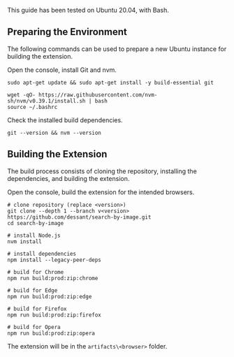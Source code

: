 This guide has been tested on Ubuntu 20.04, with Bash.

## Preparing the Environment

The following commands can be used to prepare a new Ubuntu instance
for building the extension.

Open the console, install Git and nvm.

```shell
sudo apt-get update && sudo apt-get install -y build-essential git

wget -qO- https://raw.githubusercontent.com/nvm-sh/nvm/v0.39.1/install.sh | bash
source ~/.bashrc
```

Check the installed build dependencies.

```shell
git --version && nvm --version
```

## Building the Extension

The build process consists of cloning the repository,
installing the dependencies, and building the extension.

Open the console, build the extension for the intended browsers.

```shell
# clone repository (replace <version>)
git clone --depth 1 --branch v<version> https://github.com/dessant/search-by-image.git
cd search-by-image

# install Node.js
nvm install

# install dependencies
npm install --legacy-peer-deps

# build for Chrome
npm run build:prod:zip:chrome

# build for Edge
npm run build:prod:zip:edge

# build for Firefox
npm run build:prod:zip:firefox

# build for Opera
npm run build:prod:zip:opera
```

The extension will be in the `artifacts\<browser>` folder.
